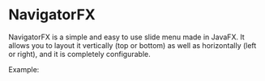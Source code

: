 # NavigatorFX

NavigatorFX is a simple and easy to use slide menu made in JavaFX. It allows you to layout it vertically (top or bottom) as well as horizontally (left or right), and it is completely configurable.

Example:

